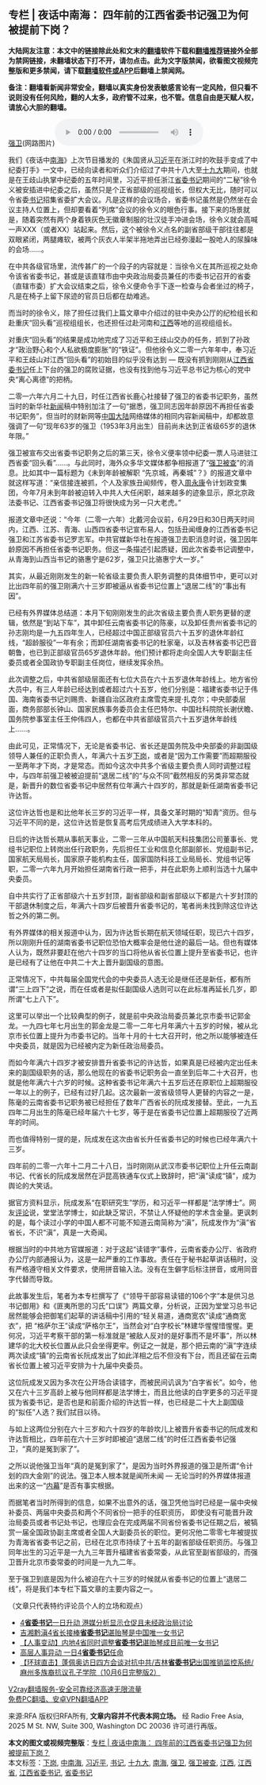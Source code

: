  <h2>专栏 | 夜话中南海： 四年前的江西省委书记强卫为何被提前下岗？</h2> <p class="notice"><b>大陆网友注意：本文中的链接除此处和文末的<a href="https://github.com/bannedbook/fanqiang" >翻墙</a>软件下载和<a href="https://github.com/killgcd/justmysocks/blob/master/README.md">翻墙推荐</a>链接外全部为禁网链接，未翻墙状态下打不开，请勿点击。此为文字版禁闻，欲看图文视频完整版和更多禁闻，请下载<a href="https://github.com/bannedbook/fanqiang">翻墙软件或APP</a>后翻墙上禁闻网。</p><p>备注：翻墙看新闻非常安全，翻墙以真实身份发表敏感言论有一定风险，但只看不说则没有任何风险，翻的人太多，政府管不过来，也不管。信息自由是天赋人权，请放心大胆的翻墙。</b></p>  <div class="entry"> <p><a href="https://www.bannedbook.org/bnews/tag/%e5%bc%ba%e5%8d%ab/" class="st_tag internal_tag" rel="tag" title="标签 强卫 下的日志">强卫</a>(网路图片)<audio controls="controls" class="story_audio" type="audio/mpeg" preload="metadata" src="https://www.rfa.org/mandarin/zhuanlan/yehuazhongnanhai/gx-11272020153338.html/m1127gxeweb.mp3"></audio></p> <p>我们《夜话中<a href="https://www.bannedbook.org/bnews/tag/%e5%8d%97%e6%b5%b7/" class="st_tag internal_tag" rel="tag" title="标签 南海 下的日志">南海</a>》上次节目播发的《朱国贤从<a href="https://www.bannedbook.org/bnews/tag/%e4%b9%a0%e8%bf%91%e5%b9%b3/" class="st_tag internal_tag" rel="tag" title="标签 习近平 下的日志">习近平</a>在浙江时的吹鼓手变成了中纪委打手》一文中，已经向读者和听众们介绍过了中共十八大至<a href="https://www.bannedbook.org/bnews/tag/%e5%8d%81%e4%b9%9d%e5%a4%a7/" class="st_tag internal_tag" rel="tag" title="标签 十九大 下的日志">十九大</a>期间，也就是在王歧山执掌中纪委的五年时间里，习近平担任浙江<a href="https://www.bannedbook.org/bnews/tag/%e7%9c%81%e5%a7%94%e4%b9%a6%e8%ae%b0/" class="st_tag internal_tag" rel="tag" title="标签 省委书记 下的日志">省委书记</a>期间的“二秘”徐令义被安插进中纪委之后，虽然只是个正省部级的巡视组长，但权大无比，随时可以令省委<a href="https://www.bannedbook.org/bnews/tag/%e4%b9%a6%e8%ae%b0/" class="st_tag internal_tag" rel="tag" title="标签 书记 下的日志">书记</a>招集省委扩大会议。凡是这样的会议场合，省委书记虽然是仍然坐在会议主持人位置上，但却要看着“列席”会议的徐令义的眼色行事。接下来的场景就是，随着突然有两个身着铁灰色无徽章制服的壮汉徒手冲进会场，徐令义就会高喊一声XXX（或者XX）站起来。然后，这个被徐令义点名的副省部级干部往往都是双眼紧闭，两腿瘫软，被两个灰衣人半架半拖地弄出已经弥漫起一股呛人的尿臊味的会场……。</p> <p>在中共各级官场里，流传甚广的一个段子的内容就是：当徐令义在其所巡视之处命令该省省委书记，甚或是该直辖市由中央政治局委员兼任的市委书记召开的省委（直辖市委）扩大会议结束之后，徐令义便命令手下逐一检查与会者坐过的椅子，凡是在椅子上留下尿迹的官员日后都在劫难逃。</p> <p>而当时的徐令义，除了担任过我们上篇文章中介绍过的驻中央办公厅的纪检组长和赴重庆“回头看”巡视组组长，也还担任过赴河南和<a href="https://www.bannedbook.org/bnews/tag/%e6%b1%9f%e8%a5%bf/" class="st_tag internal_tag" rel="tag" title="标签 江西 下的日志">江西</a>等地的巡视组组长。</p> <p>对重庆“回头看”的结果是成功地完成了习近平和王歧山交办的任务，抓到了孙政才“政治野心和个人私欲极度膨胀”的“铁证”。但他徐令义二零一六年年中，奉习近平和王歧山对江西“回头看”的初始目的似乎没有达到 &#8212; 既没有抓到刚刚从<a href="https://www.bannedbook.org/bnews/tag/%e6%b1%9f%e8%a5%bf%e7%9c%81%e5%a7%94%e4%b9%a6%e8%ae%b0/" class="st_tag internal_tag" rel="tag" title="标签 江西省委书记 下的日志">江西省委书记</a>任上下台的强卫的腐败证据，也没有找到他与习近平总书记为核心的党中央“离心离德”的把柄。</p> <p>二零一六年六月二十九日，时任江西省长鹿心社接替了强卫的省委书记职务，虽然当时的新华社<span class='wp_keywordlink_affiliate'><a href="https://www.bannedbook.org/" title="新闻">新闻</a></span>稿中特别加注了一句“据悉，强卫同志因年龄原因不再担任省委书记职务”，但当时的财新网等<span class='wp_keywordlink_affiliate'><a href="https://www.bannedbook.org/" title="中国" target="_blank">中国</a></span><span class='wp_keywordlink_affiliate'><a href="https://www.bannedbook.org/" title="大陆" target="_blank">大陆</a></span>网络媒体的相同内容新闻稿中，却都故意强调了一句“现年63岁的强卫（1953年3月出生）目前尚未达到正省级65岁的退休年限。”</p> <p>强卫被宣布交出省委书记职务之后的第三天，徐令义便率领中纪委一票人马进驻江西省委“回头看”……。与此同时，海外众多华文媒体都争相报道了“<a href="https://www.bannedbook.org/bnews/tag/%e5%bc%ba%e5%8d%ab%e8%a2%ab%e6%9f%a5/" class="st_tag internal_tag" rel="tag" title="标签 强卫被查 下的日志">强卫被查</a>”的消息。比如其中一篇标题为《未到年龄被解职 “先京城，再秦城”？》的报道文章中就这样写道：“亲信接连被抓，个人及家族丑闻频传，卷入<span class='wp_keywordlink'><a href="https://www.bannedbook.org/forum2/topic2891.html" title="《周永康其人》《周永康传》" target="_blank">周永康</a></span>令计划政变集团，今年7月未到年龄被迫转入中共人大任闲职，越来越多的迹象显示，原北京政法委书记、江西省委书记强卫将很快成为另一只大老虎。”</p>  <p>报道文章中还说：“今年（二零一六年）北戴河会议前，6月29日和30日两天时间内，江西、江苏、青海、山西四省委书记宣布易人，包括丑闻缠身的江西省委书记强卫和江苏省委书记罗志军。中共官媒新华社在报道强卫去职消息时说，强卫因年龄原因不再担任省委书记职务。但这一条描述引起质疑，因此次省委书记调整中，从青海到山西当书记的骆惠宁是62岁，强卫只比骆惠宁大一岁。”</p> <p>其实，从最近刚刚发生的新一轮省级主要负责人职务调整的具体细节中，更可以对比出四年前的强卫刚满六十三岁即被逼从省委书记位置上“退居二线”的“事出有因”。</p> <p>已经有外界媒体总结道：本月下旬刚刚发生的此次省级主要负责人职务更替的逻辑，依然是“到站下车”，其中卸任云南省委书记的陈豪，以及卸任贵州省委书记的孙志刚均是一九五四年生人，已经超过中国正部级官员六十五岁的退休年龄红线，“超龄服役”一年有余；而卸任湖南省委书记的杜家毫，以及吉林省委书记巴音朝鲁，也已到正部级官员65岁退休年龄。他们预计都将走向全国人大专职副主任委员或者全国政协专职副主任岗位，继续发挥余热。</p> <p>此次调整之后，中共省部级层面还有七位大员在六十五岁退休年龄线上。地方省份大员中，有三人年龄已经达到或者超过六十五岁，他们分别是：福建省委书记于伟国、海南省委书记刘赐贵、新疆自治区政府主席雪克来提·扎克尔；中央部委层面，商务部部长钟山、国家民族事务委员会主任巴特尔、中国社科院院长谢伏瞻、国务院参事室主任王仲伟四人，也都在中共省部级官员六十五岁退休年龄线上……。</p> <p>由此可见，正常情况下，无论是省委书记、省长还是国务院及中央部委的非副国级领导人兼任的正职负责人，年满六十五岁<a href="https://www.bannedbook.org/bnews/tag/%E4%B8%8B%E5%B2%97/" class="st_tag internal_tag" rel="tag" title="标签 下岗 下的日志">下岗</a>，或者是“因为工作需要”而超期服役一至两年才下岗，才是常态。而如今这次中共多个省级主要负责人同时调整过程中，与四年前强卫被被迫提前“退居二线”的“与众不同”截然相反的另类非常态就是，新晋升的数位省委书记中居然有位年满六十四岁的，那就是新任湖南省委书记许达哲。</p> <p>这位许达哲也是和比他年长三岁的习近平一样，具备文革时期的“知青”资历。但与习近平不同的是，这位许达哲是恢复高考后凭成绩进入大学本科的。</p> <p>日后的许达哲长期从事航天事业，二零一三年从中国航天科技集团公司董事长、党组书记职位上转岗出任行政职务，先后担任工业和信息化部副部长、党组副书记，国家航天局局长，国家原子能机构主任，国家国防科技工业局局长、党组书记等职，二零一六年九月开始担任湖南省行政一把手，并在此职务上顺利当选十九届中央委员。</p>  <p>自中共实行了正省部级六十五岁封顶，副省部级和副省部级以下都是六十岁封顶的干部退休制度之后，年满六十四岁后被晋升省委书记的，笔者尚未找到除这位许达哲之外的第二例。</p> <p>有外界媒体的相关报道中认为，因为许达哲长期在航天领域任职，现已六十四岁，所以刚刚升任的湖南省委书记职位恐怕大概率会是他仕途的最后一站。但也有媒体人认为，既然非要赶在他六十四岁的当口将他从省长位置上提升至省委书记，也许是已经有了让他在中共二十大上晋升副国级的意图。</p> <p>正常情况下，中共每届全国党代会的中央委员人选无论是继任还是新任，都有所谓“三上四下”之说，而在任或者是拟任副国级人选则可以在此标准再延长几岁，即所谓“七上八下”。</p> <p>这里可以举出一个比较典型的例子，就是前中央政治局委员兼北京市委书记郭金龙。一九四七年七月出生的郭金龙是二零一二年七月年满六十五岁的时候，被从北京市长位置上提升为市委书记的。当年十月的十七大召开时，他之所以能够被连任中央委员，就是因为已经被内定为新任政治局委员。</p> <p>而如今年满六十四岁才被安排晋升省委书记的许达哲，如果真是已经被内定出任未来的副国级职务的话，那么他现在的省委书记职务会一直坐到后年二十大召开，也就是他年满六十六岁的时候。这种省委书记年满六十五岁后还在原职位上超期服役一年以上的例子，已经有过好几起。这次最新一波省级领导人更替的内容之一是，陈毫的云南省委书记职务被已经担任了数年广西省长的阮成发接替。至此，一九五四年二月出生的陈毫已经年届六十七岁，等于是在省委书记位置上超期服役了近两年的时间。</p> <p>而也值得特别一提的是，阮成发在这次由省长升任省委书记的时候也已经年满六十三岁。</p> <p>四年前的二零一六年十二月二十八日，当时刚刚从武汉市委书记职位上升任云南副书记、代省长的阮成发居然在沪昆高铁通车仪式上致辞时，把“滇”读成“镇”，成为舆论的大笑话。</p>  <p>据官方资料显示，阮成发系“在职研究生”学历，和习近平一样都是“法学博士”。网友<span class='wp_keywordlink_affiliate'><a href="https://www.bannedbook.org/bnews/comments/" title="新闻评论" target="_blank">评论</a></span>说，堂堂法学博士，如此缺乏常识，不禁让人怀疑他的学术含金量。更讽刺的是，每个读过小学的中国人都不可能不知道云南简称为“滇”，阮成发作为“滇”省省长，不识“滇”，真是一大奇闻。</p> <p>根据当时的中共地方官媒报道：对于这起“读错字”事件，云南省委办公厅、省政府办公厅内部通报认为，这是一起严重的工作事故。责任在于秘书起草讲话稿时，没有严格遵守相关文件要求，使用拼音输入法。没有在生僻字后标注拼音，或用同音字代替而导致。</p> <p>此故事发生后，笔者为本专栏撰写了《“领导干部容易读错的106个字”本是供习总书记御用》和《匪夷所思的习氏“口误”》两篇文章，分析说，正因为堂堂习总书记居然能够会把御笔们起草的讲话稿中引用的“轻关易道，通商宽农”读成“通商宽衣”，把 “格萨尔王”读成“萨格尔王”，当然会对“白字校长”林建华惺惺惜惺惺。更何况，习近平考察干部的第一标准就是“被敌人反对的是好事而不是坏事”，所以林建华的北大校长位置从此只会坐得更牢。例证之一就是，那个把云南的“滇”字连续两次读成“镇”的云南省长阮成发出了如此洋相之后不但没有下台，而且还留在云南省长位置上被习近平安排为十九届中央委员。</p> <p>这位阮成发又因为多次在公开场合读错字，而被民间讥讽为“白字省长”。如今，他又在六十三岁高龄上被与他同样都是法学博士，而且比他读的白字更多的习近平提拔为省委书记，是否也是和前面介绍的许达哲一样，也已经是二十大上副国级的“拟任”人选？我们拭目以待。</p> <p>与如上这两位分别在六十三岁和六十四岁的年龄坎儿上被晋升省委书记的阮成发和许达哲相比，四年前在六十三岁时即被迫“退居二线”的时任江西省委书记强卫，“真的是冤到家了”。</p> <p>之所以说他强卫当年“真的是冤到家了”，是因为当时外界报道的强卫是所谓“令计划的四大金刚”的说法。强卫本人根本就是闻所未闻 &#8212; 无论当时的外界媒体报道出来的这一“<span class='wp_keywordlink_affiliate'><a href="https://www.bannedbook.org/bnews/ccpdope/" title="中共高层内幕" target="_blank">内幕</a></span>”是否有事实根据。</p> <p>而据笔者当时所得到的信息，如果不出意外的话，强卫凭他当时已经是一届中央候补委员、两届中央委员和两个不同省份一把手的任职资历， 即使没有可能晋升政治局委员或者书记处书记，也理应会在完成两届不同省份省委书记任期之后，被犒赏一届全国政协副主席或者全国人大副委员长的职位。更何况他二零零七年被提拔为青海省省委书记之前，已经在北京市持续了十五年的副省部级任职资历。与强卫同年出生的习近平是一九九三年晋升福建省省委常委，从此官至副省部级的，而强卫晋升北京市委常委的时间是一九九二年。</p>  <p>至于强卫到底是因为什么被迫在六十三岁的时候就从省委书记的位置上“退居二线”，将是我们本专栏下篇文章的主要内容之一。</p> <p>（文章只代表特约评论员个人的立场和观点）</p> <ul class='op-related-articles' title='相关阅读'> <li><a href='https://www.bannedbook.org/bnews/headline/20201124/1436297.html' target='_blank'>4<b>省委书记</b>一日升动 港媒分析显示仓促且未经政治局讨论</a></li> <li><a href='https://www.bannedbook.org/bnews/baitai/20201121/1434832.html' target='_blank'>吉湘黔滇4省长接棒<b>省委书记</b>谌贻琴是中国唯一女书记</a></li> <li><a href='https://www.bannedbook.org/bnews/baitai/20201120/1434267.html' target='_blank'>【人事变动】内地4省同时调整<b>省委书记</b>谌贻琴成目前唯一女书记</a></li> <li><a href='https://www.bannedbook.org/bnews/headline/20201120/1434184.html' target='_blank'>高层人事异动 一日4<b>省委书记</b>任命</a></li> <li><a href='https://www.bannedbook.org/bnews/bannedvideo/20201007/1409291.html' target='_blank'>【环球直击】蓬佩奥访日四方会谈对抗中共/吉林<b>省委书记</b>出国推销监控系统/麻州多族裔抗议孔子学院（10月6日完整版2）</a></li> </ul> <p class="texttj"> <a href="https://www.bannedbook.org/forum23/topic22702.html" target="_blank">V2ray翻墙服务-安全可靠经济高速无限流量</a><br/> <a href="https://github.com/bannedbook/fanqiang/wiki/%E7%A6%81%E9%97%BB%E7%BD%91%E5%AE%89%E5%8D%93%E7%BF%BB%E5%A2%99%E6%96%B0%E9%97%BBAPP" target="_blank">免费PC翻墙、安卓VPN翻墙APP</a></p><p>来源:RFA  版权归RFA所有, <strong>文章内容并不代表本网立场。</strong>  经 Radio Free Asia, 2025 M St. NW, Suite 300, Washington DC 20036 许可进行再版。</p><a name='sharetosocial'></a>       <div><b>本文的图文或视频完整版</b>：<a href='https://www.bannedbook.org/bnews/cbnews/20201128/1438371.html'>专栏 | 夜话中南海： 四年前的江西省委书记强卫为何被提前下岗？</a></div>  </div><!--END ENTRY--> <div class="postfooter"> <div>本文标签：<a href="https://www.bannedbook.org/bnews/tag/%E4%B8%8B%E5%B2%97/" rel="tag">下岗</a>, <a href="https://www.bannedbook.org/bnews/tag/%e4%b8%ad%e5%8d%97%e6%b5%b7/" rel="tag">中南海</a>, <a href="https://www.bannedbook.org/bnews/tag/%e4%b9%a0%e8%bf%91%e5%b9%b3/" rel="tag">习近平</a>, <a href="https://www.bannedbook.org/bnews/tag/%e4%b9%a6%e8%ae%b0/" rel="tag">书记</a>, <a href="https://www.bannedbook.org/bnews/tag/%e5%8d%81%e4%b9%9d%e5%a4%a7/" rel="tag">十九大</a>, <a href="https://www.bannedbook.org/bnews/tag/%e5%8d%97%e6%b5%b7/" rel="tag">南海</a>, <a href="https://www.bannedbook.org/bnews/tag/%e5%bc%ba%e5%8d%ab/" rel="tag">强卫</a>, <a href="https://www.bannedbook.org/bnews/tag/%e5%bc%ba%e5%8d%ab%e8%a2%ab%e6%9f%a5/" rel="tag">强卫被查</a>, <a href="https://www.bannedbook.org/bnews/tag/%e6%b1%9f%e8%a5%bf/" rel="tag">江西</a>, <a href="https://www.bannedbook.org/bnews/tag/%E6%B1%9F%E8%A5%BF%E7%9C%81/" rel="tag">江西省</a>, <a href="https://www.bannedbook.org/bnews/tag/%e6%b1%9f%e8%a5%bf%e7%9c%81%e5%a7%94%e4%b9%a6%e8%ae%b0/" rel="tag">江西省委书记</a>, <a href="https://www.bannedbook.org/bnews/tag/%e7%9c%81%e5%a7%94%e4%b9%a6%e8%ae%b0/" rel="tag">省委书记</a></div>  </div><!--END POSTFOOTER--> 